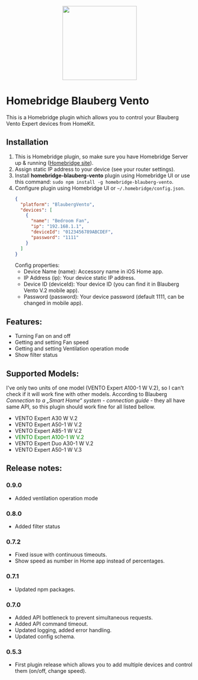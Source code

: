<p align="center"><img src="https://blaubergventilatoren.de/assets/9f5a0cb2/images/blauberg.svg" width="200"></p>

# Homebridge Blauberg Vento

This is a Homebridge plugin which allows you to control your Blauberg Vento Expert devices from HomeKit.


## Installation

1. This is Homebridge plugin, so make sure you have Homebridge Server up & running ([Homebridge site](https://homebridge.io)).
2. Assign static IP address to your device (see your router settings).
3. Install **homebridge-blauberg-vento** plugin using Homebridge UI or use this command: `sudo npm install -g homebridge-blauberg-vento`.
4. Configure plugin using Homebridge UI or `~/.homebridge/config.json`.
    ```json
    {
      "platform": "BlaubergVento",
      "devices": [
        {
          "name": "Bedroom Fan",
          "ip": "192.168.1.1",
          "deviceId": "0123456789ABCDEF",
          "password": "1111"
        }
      ]
    }
    ```
   Config properties:
   - Device Name (name): Accessory name in iOS Home app.
   - IP Address (ip): Your device static IP address.
   - Device ID (deviceId): Your device ID (you can find it in Blauberg Vento V.2 mobile app).
   - Password (password): Your device password (default 1111, can be changed in mobile app).

## Features:

- Turning Fan on and off
- Getting and setting Fan speed
- Getting and setting Ventilation operation mode
- Show filter status

## Supported Models:

I've only two units of one model (VENTO Expert A100-1 W V.2), so I can't check if it will work fine with other models.
According to Blauberg _Connection to a „Smart Home“ system - connection guide_ - they all have same API, so this plugin should work fine for all listed bellow.

- VENTO Expert A30 W V.2
- VENTO Expert A50-1 W V.2
- VENTO Expert A85-1 W V.2
- <span style="color:green">VENTO Expert A100-1 W V.2</span>
- VENTO Expert Duo A30-1 W V.2
- VENTO Expert A50-1 W V.3

## Release notes:

### 0.9.0
- Added ventilation operation mode

### 0.8.0
- Added filter status

### 0.7.2
- Fixed issue with continuous timeouts.
- Show speed as number in Home app instead of percentages.

### 0.7.1
- Updated npm packages.

### 0.7.0
- Added API bottleneck to prevent simultaneous requests.
- Added API command timeout.
- Updated logging, added error handling.
- Updated config schema.

### 0.5.3
- First plugin release which allows you to add multiple devices and control them (on/off, change speed).